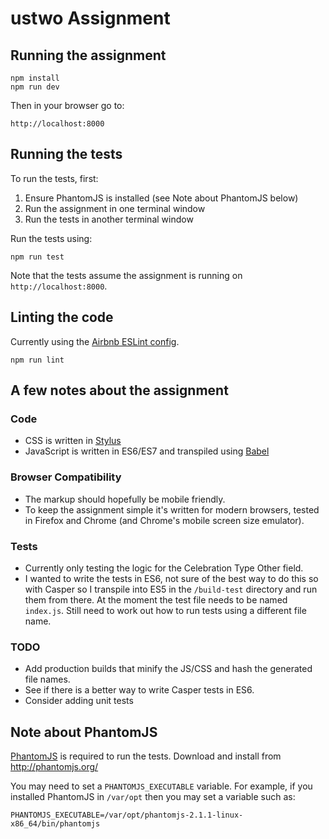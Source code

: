 # ustwo Assignment

## Running the assignment

    npm install
    npm run dev

Then in your browser go to:

    http://localhost:8000

## Running the tests

To run the tests, first:

1. Ensure PhantomJS is installed (see Note about PhantomJS below)
2. Run the assignment in one terminal window
3. Run the tests in another terminal window

Run the tests using:

    npm run test

Note that the tests assume the assignment is running on `http://localhost:8000`.

## Linting the code

Currently using the [Airbnb ESLint config](https://www.npmjs.com/package/eslint-config-airbnb).

    npm run lint

## A few notes about the assignment

### Code

* CSS is written in [Stylus](http://stylus-lang.com/)
* JavaScript is written in ES6/ES7 and transpiled using [Babel](https://babeljs.io/)

### Browser Compatibility

* The markup should hopefully be mobile friendly.
* To keep the assignment simple it's written for modern browsers, tested in Firefox and Chrome (and Chrome's mobile screen size emulator).

### Tests

* Currently only testing the logic for the Celebration Type Other field.
* I wanted to write the tests in ES6, not sure of the best way to do this so with Casper so I transpile into ES5 in the `/build-test` directory and run them from there. At the moment the test file needs to be named `index.js`. Still need to work out how to run tests using a different file name.

### TODO

* Add production builds that minify the JS/CSS and hash the generated file names.
* See if there is a better way to write Casper tests in ES6.
* Consider adding unit tests

## Note about PhantomJS

[PhantomJS](http://phantomjs.org/) is required to run the tests. Download and install from <http://phantomjs.org/>

You may need to set a `PHANTOMJS_EXECUTABLE` variable. For example, if you installed PhantomJS in `/var/opt` then you may set a variable such as:

    PHANTOMJS_EXECUTABLE=/var/opt/phantomjs-2.1.1-linux-x86_64/bin/phantomjs
